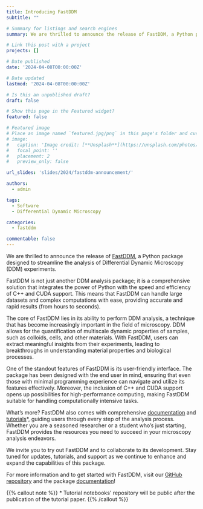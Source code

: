 ```yaml
---
title: Introducing FastDDM
subtitle: ""

# Summary for listings and search engines
summary: We are thrilled to announce the release of FastDDM, a Python package designed for the analysis of Differential Dynamic Microscopy experiment data.

# Link this post with a project
projects: []

# Date published
date: '2024-04-08T00:00:00Z'

# Date updated
lastmod: '2024-04-08T00:00:00Z'

# Is this an unpublished draft?
draft: false

# Show this page in the Featured widget?
featured: false

# Featured image
# Place an image named `featured.jpg/png` in this page's folder and customize its options here.
# image:
#   caption: 'Image credit: [**Unsplash**](https://unsplash.com/photos/CpkOjOcXdUY)'
#   focal_point: ''
#   placement: 2
#   preview_only: false

url_slides: 'slides/2024/fastddm-announcement/'

authors:
  - admin

tags:
  - Software
  - Differential Dynamic Microscopy

categories:
  - fastddm

commentable: false
---
```


We are thrilled to announce the release of [FastDDM](https://github.com/somexlab/fastddm), a Python package designed to streamline the analysis of Differential Dynamic Microscopy (DDM) experiments.

FastDDM is not just another DDM analysis package; it is a comprehensive solution that integrates the power of Python with the speed and efficiency of C++ and CUDA support. This means that FastDDM can handle large datasets and complex computations with ease, providing accurate and rapid results (from hours to seconds).

The core of FastDDM lies in its ability to perform DDM analysis, a technique that has become increasingly important in the field of microscopy. DDM allows for the quantification of multiscale dynamic properties of samples, such as colloids, cells, and other materials. With FastDDM, users can extract meaningful insights from their experiments, leading to breakthroughs in understanding material properties and biological processes.

One of the standout features of FastDDM is its user-friendly interface. The package has been designed with the end user in mind, ensuring that even those with minimal programming experience can navigate and utilize its features effectively. Moreover, the inclusion of C++ and CUDA support opens up possibilities for high-performance computing, making FastDDM suitable for handling computationally intensive tasks.

What’s more? FastDDM also comes with comprehensive [documentation](https://fastddm.readthedocs.io/en/stable/) and [tutorials](https://github.com/somexlab/fastddm-tutorials)*, guiding users through every step of the analysis process. Whether you are a seasoned researcher or a student who’s just starting, FastDDM provides the resources you need to succeed in your microscopy analysis endeavors.

We invite you to try out FastDDM and to collaborate to its development. Stay tuned for updates, tutorials, and support as we continue to enhance and expand the capabilities of this package.

For more information and to get started with FastDDM, visit our [GitHub repository](https://github.com/somexlab/fastddm) and the package [documentation](https://fastddm.readthedocs.io/en/stable/)!

{{% callout note %}}
\* Tutorial notebooks' repository will be public after the publication of the tutorial paper.
{{% /callout %}}
